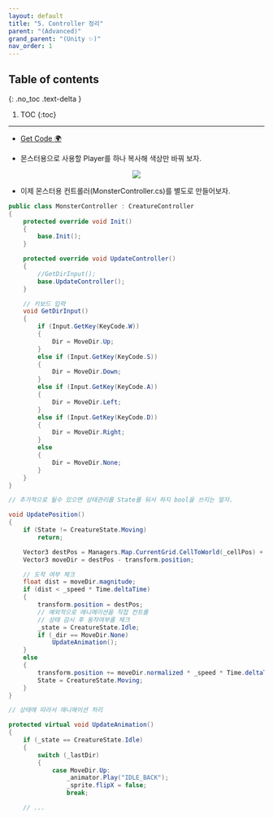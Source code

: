 ```yaml
---
layout: default
title: "5. Controller 정리"
parent: "(Advanced)"
grand_parent: "(Unity ✨)"
nav_order: 1
---
```


## Table of contents
{: .no_toc .text-delta }

1. TOC
{:toc}

---

* [Get Code 🌍](https://github.com/EasyCoding-7/UnityPortfolio/tree/5.Controller)

* 몬스터용으로 사용할 Player를 하나 복사해 색상만 바꿔 보자.

<p align="center">
  <img src="https://taehyungs-programming-blog.github.io/blog/assets/images/csharp/unity-adv/unity-adv-5-1.png"/>
</p>

* 이제 몬스터용 컨트롤러(MonsterController.cs)를 별도로 만들어보자.

```csharp
public class MonsterController : CreatureController
{
	protected override void Init()
	{
		base.Init();
	}

	protected override void UpdateController()
	{
		//GetDirInput();
		base.UpdateController();
	}

	// 키보드 입력
	void GetDirInput()
	{
		if (Input.GetKey(KeyCode.W))
		{
			Dir = MoveDir.Up;
		}
		else if (Input.GetKey(KeyCode.S))
		{
			Dir = MoveDir.Down;
		}
		else if (Input.GetKey(KeyCode.A))
		{
			Dir = MoveDir.Left;
		}
		else if (Input.GetKey(KeyCode.D))
		{
			Dir = MoveDir.Right;
		}
		else
		{
			Dir = MoveDir.None;
		}
	}
}
```

```csharp
// 추가적으로 될수 있으면 상태관리를 State를 둬서 하지 bool을 쓰지는 말자.

void UpdatePosition()
{
    if (State != CreatureState.Moving)
        return;

    Vector3 destPos = Managers.Map.CurrentGrid.CellToWorld(_cellPos) + new Vector3(0.5f, 0.5f);
    Vector3 moveDir = destPos - transform.position;

    // 도착 여부 체크
    float dist = moveDir.magnitude;
    if (dist < _speed * Time.deltaTime)
    {
        transform.position = destPos;
        // 예외적으로 애니메이션을 직접 컨트롤
        // 상태 감시 후 동작여부를 체크
        _state = CreatureState.Idle;
        if (_dir == MoveDir.None)
            UpdateAnimation();
    }
    else
    {
        transform.position += moveDir.normalized * _speed * Time.deltaTime;
        State = CreatureState.Moving;
    }
}
```

```csharp
// 상태에 따라서 애니메이션 처리

protected virtual void UpdateAnimation()
{
    if (_state == CreatureState.Idle)
    {
        switch (_lastDir)
        {
            case MoveDir.Up:
                _animator.Play("IDLE_BACK");
                _sprite.flipX = false;
                break;

    // ...
```
